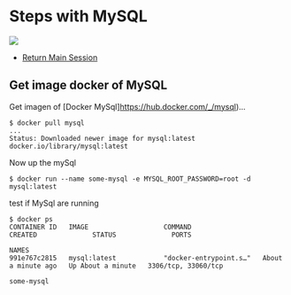 # Steps with MySQL
![](https://img.shields.io/badge/by-Alejandro.Fuentes-informational?style=flat&logoColor=white&color=cdcdcd)

- [Return Main Session](README.md)

## Get image docker of MySQL

Get imagen of [Docker MySql]https://hub.docker.com/_/mysql)...

```
$ docker pull mysql
...
Status: Downloaded newer image for mysql:latest
docker.io/library/mysql:latest
```
Now up the mySql

```
$ docker run --name some-mysql -e MYSQL_ROOT_PASSWORD=root -d mysql:latest
```

test if MySql are running

```
$ docker ps
CONTAINER ID   IMAGE                   COMMAND                  CREATED              STATUS              PORTS
                                                                                           NAMES
991e767c2815   mysql:latest            "docker-entrypoint.s…"   About a minute ago   Up About a minute   3306/tcp, 33060/tcp
                                                                                           some-mysql
```
